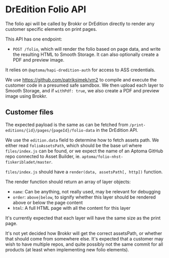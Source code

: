 DrEdition Folio API
===================

The folio api will be called by Brokkr or DrEdition directly to render any customer specific elements on print pages.

This API has one endpoint:

- `POST /folio`, which will render the folio based on page data, and write the resulting HTML to Smooth Storage. It can also optionally create a PDF and preview image.

It relies on `@aptoma/hapi-dredition-auth` for access to ASS credentials.

We use https://github.com/patriksimek/vm2 to compile and execute the customer code in a presumed safe samdbox. We then upload each layer to Smooth Storage, and if `withPdf: true`, we also create a PDF and preview image using Brokkr.


Customer files
--------------

The expected payload is the same as can be fetched from `/print-editions/{id}/pages/{pageId}/folio-data` in the DrEdition API.

We use the `edition.data` field to determine how to fetch assets path. We either read `folioAssetsPath`, which should be the base url where `files/index.js` can be found, or we expect the name of an Aptoma GitHub repo connected to Asset Builder, ie. `aptoma/folio-nhst-fiskeribladet/master`.

`files/index.js` should have a `render(data, assetsPath[, http])` function.

The render function should return an array of layer objects:

- `name`: Can be anything, not really used, may be relevant for debugging
- `order`: `above|below`, to signify whether this layer should be rendered above or below the page content
- `html`: A full HTML page with all the content for this layer

It's currently expected that each layer will have the same size as the print page.

It's not yet decided how Brokkr will get the correct assetsPath, or whether that should come from somewhere else. It's expected that a customer may wish to have multiple repos, and quite possibly not the same commit for all products (at least when implementing new folio elements).
